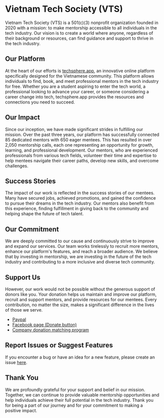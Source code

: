 # Vietnam Tech Society (VTS)

Vietnam Tech Society (VTS) is a 501(c)(3) nonprofit organization founded in 2020 with a mission: to make mentorship accessible to all individuals in the tech industry. Our vision is to create a world where anyone, regardless of their background or resources, can find guidance and support to thrive in the tech industry.

## Our Platform

At the heart of our efforts is [techsphere.app](https://techsphere.app), an innovative online platform specifically designed for the Vietnamese community. This platform allows individuals to find, book, and meet professional mentors in the tech industry for free. Whether you are a student aspiring to enter the tech world, a professional looking to advance your career, or someone considering a career change into tech, techsphere.app provides the resources and connections you need to succeed.

## Our Impact

Since our inception, we have made significant strides in fulfilling our mission. Over the past three years, our platform has successfully connected 85 dedicated mentors with 650 eager mentees. This has resulted in over 2,050 mentorship calls, each one representing an opportunity for growth, learning, and professional development. Our mentors, who are experienced professionals from various tech fields, volunteer their time and expertise to help mentees navigate their career paths, develop new skills, and overcome challenges.

## Success Stories

The impact of our work is reflected in the success stories of our mentees. Many have secured jobs, achieved promotions, and gained the confidence to pursue their dreams in the tech industry. Our mentors also benefit from this experience, finding fulfillment in giving back to the community and helping shape the future of tech talent.

## Our Commitment

We are deeply committed to our cause and continuously strive to improve and expand our services. Our team works tirelessly to recruit more mentors, enhance our platform's features, and reach a broader audience. We believe that by investing in mentorship, we are investing in the future of the tech industry and contributing to a more inclusive and diverse tech community.

## Support Us

However, our work would not be possible without the generous support of donors like you. Your donation helps us maintain and improve our platform, recruit and support mentors, and provide resources for our mentees. Every contribution, no matter the size, makes a significant difference in the lives of those we serve.

- [Paypal](https://www.paypal.com/US/fundraiser/charity/4485204)
- [Facebook page (Donate button)](https://www.facebook.com/VietnamTechSociety/)
- [Company donation matching program](https://causes.benevity.org/content/vietnam-tech-society)

## Report Issues or Suggest Features

If you encounter a bug or have an idea for a new feature, please create an issue [here](https://github.com/Vietnam-Tech-Society/techsphere/issues).

## Thank You

We are profoundly grateful for your support and belief in our mission. Together, we can continue to provide valuable mentorship opportunities and help individuals achieve their full potential in the tech industry. Thank you for being a part of our journey and for your commitment to making a positive impact.
